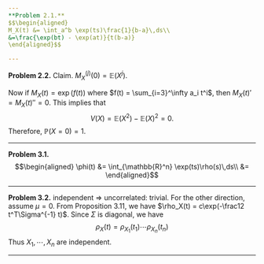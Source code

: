 ```yaml
---
**Problem 2.1.** 
$$\begin{aligned} 
M_X(t) &= \int_a^b \exp(ts)\frac{1}{b-a}\,ds\\
&=\frac{\exp(bt) - \exp(at)}{t(b-a)}
\end{aligned}$$

---
```

**Problem 2.2.** 
Claim. $M_X^{(j)}(0) = \mathbb{E}(X^j)$.

Now if $M_X(t) = \exp(f(t))$ where $f(t) = \sum_{i=3}^\infty a_i t^i$, then $M_X(t)' = M_X(t)'' = 0$. This implies that 
$$V(X) = \mathbb{E}(X^2) - \mathbb{E}(X)^2=0.$$
Therefore, $\mathbb{P}(X = 0)=1$.  

---

**Problem 3.1.** 
$$\begin{aligned}
\phi(t) &= \int_{\mathbb{R}^n} \exp(ts)\rho(s)\,ds\\
&=
\end{aligned}$$

---

**Problem 3.2.**  independent $\Rightarrow$ uncorrelated: trivial.
For the other direction,  assume $\mu=0$. From Proposition 3.11, we have $\rho_X(t) = c\exp(-\frac12 t^T\Sigma^{-1} t)$. Since $\Sigma$ is diagonal, we have
$$\rho_X(t) = \rho_{X_1}(t_1) \cdots \rho_{X_n}(t_n)$$
Thus $X_1,\cdots,X_n$ are independent.

---
<!--stackedit_data:
eyJoaXN0b3J5IjpbLTEyMDk4NjQ1NzcsNDM1NTcwNjQsLTEyNT
Y2MjY2ODMsOTAyNDMzMTU4LDExMDIyNTQ4ODRdfQ==
-->